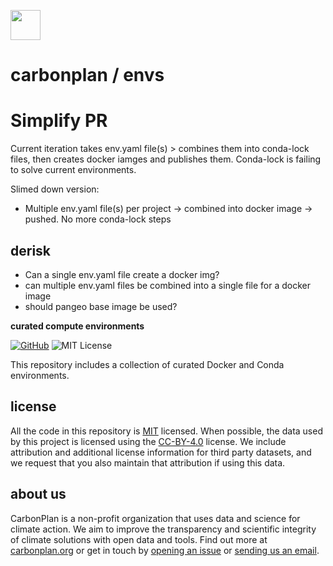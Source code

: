 <img
  src='https://carbonplan-assets.s3.amazonaws.com/monogram/dark-small.png'
  height='48'
/>

# carbonplan / envs


# Simplify PR
Current iteration takes env.yaml file(s) > combines them into conda-lock files, then creates docker iamges and publishes them. Conda-lock is failing to solve current environments.

Slimed down version:
- Multiple env.yaml file(s) per project -> combined into docker image -> pushed. No more conda-lock steps

## derisk
- Can a single env.yaml file create a docker img?
- can multiple env.yaml files be combined into a single file for a docker image
- should pangeo base image be used?



**curated compute environments**

[![GitHub][github-badge]][github]
![MIT License][]

[github]: https://github.com/carbonplan/envs
[github-badge]: https://badgen.net/badge/-/github?icon=github&label
[mit license]: https://badgen.net/badge/license/MIT/blue

This repository includes a collection of curated Docker and Conda environments.

## license

All the code in this repository is [MIT](https://choosealicense.com/licenses/mit/) licensed. When possible, the data used by this project is licensed using the [CC-BY-4.0](https://choosealicense.com/licenses/cc-by-4.0/) license. We include attribution and additional license information for third party datasets, and we request that you also maintain that attribution if using this data.

## about us

CarbonPlan is a non-profit organization that uses data and science for climate action. We aim to improve the transparency and scientific integrity of climate solutions with open data and tools. Find out more at [carbonplan.org](https://carbonplan.org/) or get in touch by [opening an issue](https://github.com/carbonplan/envs/issues/new) or [sending us an email](mailto:hello@carbonplan.org).
